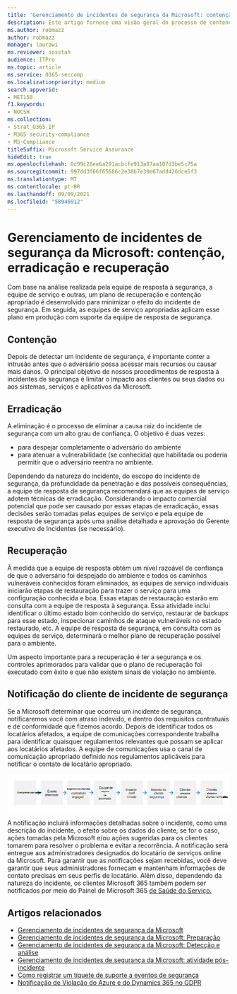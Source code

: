 ```yaml
---
title: 'Gerenciamento de incidentes de segurança da Microsoft: contenção, erradicação e recuperação'
description: Este artigo fornece uma visão geral do processo de contenção, erradicação e recuperação de gerenciamento de incidentes de segurança nos serviços online da Microsoft.
ms.author: robmazz
author: robmazz
manager: laurawi
ms.reviewer: sosstah
audience: ITPro
ms.topic: article
ms.service: O365-seccomp
ms.localizationpriority: medium
search.appverid:
- MET150
f1.keywords:
- NOCSH
ms.collection:
- Strat_O365_IP
- M365-security-compliance
- MS-Compliance
titleSuffix: Microsoft Service Assurance
hideEdit: true
ms.openlocfilehash: 0c99c28ee6a291acbcfe913a87aa107d3be5c75a
ms.sourcegitcommit: 997dd3f66f65686c2e38b7e30e67add426dce5f3
ms.translationtype: MT
ms.contentlocale: pt-BR
ms.lasthandoff: 09/09/2021
ms.locfileid: "58946912"
---
```

# <a name="microsoft-security-incident-management-containment-eradication-and-recovery"></a>Gerenciamento de incidentes de segurança da Microsoft: contenção, erradicação e recuperação

Com base na análise realizada pela equipe de resposta à segurança, a equipe de serviço e outras, um plano de recuperação e contenção apropriado é desenvolvido para minimizar o efeito do incidente de segurança. Em seguida, as equipes de serviço apropriadas aplicam esse plano em produção com suporte da equipe de resposta de segurança.

## <a name="containment"></a>Contenção

Depois de detectar um incidente de segurança, é importante conter a intrusão antes que o adversário possa acessar mais recursos ou causar mais danos. O principal objetivo de nossos procedimentos de resposta a incidentes de segurança é limitar o impacto aos clientes ou seus dados ou aos sistemas, serviços e aplicativos da Microsoft.

## <a name="eradication"></a>Erradicação

A eliminação é o processo de eliminar a causa raiz do incidente de segurança com um alto grau de confiança. O objetivo é duas vezes:

- para despejar completamente o adversário do ambiente
- para atenuar a vulnerabilidade (se conhecida) que habilitada ou poderia permitir que o adversário reentra no ambiente.

Dependendo da natureza do incidente, do escopo do incidente de segurança, da profundidade da penetração e das possíveis consequências, a equipe de resposta de segurança recomendará que as equipes de serviço adotem técnicas de erradicação. Considerando o impacto comercial potencial que pode ser causado por essas etapas de erradicação, essas decisões serão tomadas pelas equipes de serviço e pela equipe de resposta de segurança após uma análise detalhada e aprovação do Gerente executivo de Incidentes (se necessário).

## <a name="recovery"></a>Recuperação

À medida que a equipe de resposta obtém um nível razoável de confiança de que o adversário foi despejado do ambiente e todos os caminhos vulneráveis conhecidos foram eliminados, as equipes de serviço individuais iniciarão etapas de restauração para trazer o serviço para uma configuração conhecida e boa. Essas etapas de restauração estarão em consulta com a equipe de resposta à segurança. Essa atividade inclui identificar o último estado bom conhecido do serviço, restaurar de backups para esse estado, inspecionar caminhos de ataque vulneráveis no estado restaurado, etc. A equipe de resposta de segurança, em consulta com as equipes de serviço, determinará o melhor plano de recuperação possível para o ambiente.

Um aspecto importante para a recuperação é ter a segurança e os controles aprimorados para validar que o plano de recuperação foi executado com êxito e que não existem sinais de violação no ambiente.

## <a name="customer-notification-of-security-incident"></a>Notificação do cliente de incidente de segurança

Se a Microsoft determinar que ocorreu um incidente de segurança, notificaremos você com atraso indevido, e dentro dos requisitos contratuais e de conformidade que fizemos acordo. Depois de identificar todos os locatários afetados, a equipe de comunicações correspondente trabalha para identificar quaisquer regulamentos relevantes que possam se aplicar aos locatários afetados. A equipe de comunicações usa o canal de comunicação apropriado definido nos regulamentos aplicáveis para notificar o contato de locatário apropriado.

![Processo de resposta a incidentes.](../media/assurance-incident-response-process.png)

A notificação incluirá informações detalhadas sobre o incidente, como uma descrição do incidente, o efeito sobre os dados do cliente, se for o caso, ações tomadas pela Microsoft e/ou ações sugeridas para os clientes tomarem para resolver o problema e evitar a recorrência. A notificação será entregue aos administradores designados do locatário de serviços online da Microsoft. Para garantir que as notificações sejam recebidas, você deve garantir que seus administradores forneçam e mantenham informações de contato precisas em seus perfis de locatário. Além disso, dependendo da natureza do incidente, os clientes Microsoft 365 também podem ser notificados por meio do Painel de Microsoft 365 [de Saúde do Serviço.](http://status.yammer.com/)

## <a name="related-articles"></a>Artigos relacionados

- [Gerenciamento de incidentes de segurança da Microsoft](assurance-security-incident-management.md)
- [Gerenciamento de incidentes de segurança da Microsoft: Preparação](assurance-sim-preparation.md)
- [Gerenciamento de incidentes de segurança da Microsoft: Detecção e análise](assurance-sim-detection-analysis.md)
- [Gerenciamento de incidentes de segurança da Microsoft: atividade pós-incidente](assurance-sim-post-incident-activity.md)
- [Como registrar um tíquete de suporte a eventos de segurança](/azure/security/fundamentals/event-support-ticket)
- [Notificação de Violação do Azure e do Dynamics 365 no GDPR](/compliance/regulatory/gdpr-breach-azure-dynamics)
